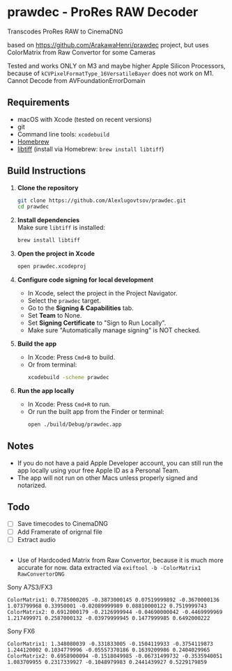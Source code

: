 # prawdec - ProRes RAW Decoder

Transcodes ProRes RAW to CinemaDNG

based on https://github.com/ArakawaHenri/prawdec project, but uses ColorMatrix from Raw Convertor for some Cameras

Tested and works ONLY on M3 and maybe higher Apple Silicon Processors, because of ```kCVPixelFormatType_16VersatileBayer``` does not work on M1. Cannot Decode from AVFoundationErrorDomain

## Requirements

- macOS with Xcode (tested on recent versions)
- git
- Command line tools: `xcodebuild`
- [Homebrew](https://brew.sh)
- [libtiff](https://www.libtiff.org/) (install via Homebrew: `brew install libtiff`)

## Build Instructions

1. **Clone the repository**  
   ```sh
   git clone https://github.com/Alexlugovtsov/prawdec.git
   cd prawdec
   ```

2. **Install dependencies**  
   Make sure `libtiff` is installed:
   ```sh
   brew install libtiff
   ```

3. **Open the project in Xcode**  
   ```sh
   open prawdec.xcodeproj
   ```

4. **Configure code signing for local development**  
   - In Xcode, select the project in the Project Navigator.
   - Select the `prawdec` target.
   - Go to the **Signing & Capabilities** tab.
   - Set **Team** to None.
   - Set **Signing Certificate** to "Sign to Run Locally".
   - Make sure "Automatically manage signing" is NOT checked.

5. **Build the app**  
   - In Xcode: Press `Cmd+B` to build.
   - Or from terminal:
     ```sh
     xcodebuild -scheme prawdec
     ```

6. **Run the app locally**  
   - In Xcode: Press `Cmd+R` to run.
   - Or run the built app from the Finder or terminal:
     ```sh
     open ./build/Debug/prawdec.app
     ```

## Notes

- If you do not have a paid Apple Developer account, you can still run the app locally using your free Apple ID as a Personal Team.
- The app will not run on other Macs unless properly signed and notarized.

## Todo
- [ ] Save timecodes to CinemaDNG
- [ ] Add Framerate of origrnal file
- [ ] Extract audio

##
- Use of Hardcoded Matrix from Raw Convertor, because it is much more accurate for now. data extracted via ```exiftool -b -ColorMatrix1 RawConvertorDNG```

Sony A7S3/FX3
```
ColorMatrix1: 0.7785000205 -0.3873000145 0.07519999892 -0.3670000136 1.073799968 0.33950001 -0.02089999989 0.08810000122 0.7519999743
ColorMatrix2: 0.6912000179 -0.2126999944 -0.04690000042 -0.4469999969 1.217499971 0.2587000132 -0.03979999945 0.1477999985 0.6492000222
```

Sony FX6
```
ColorMatrix1: 1.348080039 -0.331833005 -0.1504119933 -0.3754119873 1.244120002 0.1034779996 -0.05557370186 0.1639209986 0.2404029965
ColorMatrix2: 0.6958900094 -0.1518049985 -0.06731499732 -0.3535940051 1.083709955 0.2317339927 -0.1048979983 0.2441439927 0.5229179859
```
